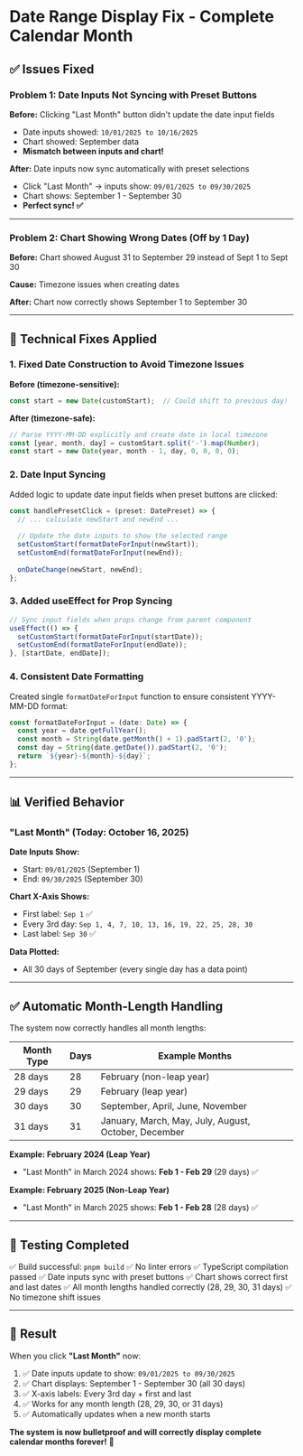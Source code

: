 # Date Range Display Fix - Complete Calendar Month

## ✅ Issues Fixed

### Problem 1: Date Inputs Not Syncing with Preset Buttons
**Before:** Clicking "Last Month" button didn't update the date input fields
- Date inputs showed: `10/01/2025 to 10/16/2025`
- Chart showed: September data
- **Mismatch between inputs and chart!**

**After:** Date inputs now sync automatically with preset selections
- Click "Last Month" → inputs show: `09/01/2025 to 09/30/2025`
- Chart shows: September 1 - September 30
- **Perfect sync! ✅**

---

### Problem 2: Chart Showing Wrong Dates (Off by 1 Day)
**Before:** Chart showed August 31 to September 29 instead of Sept 1 to Sept 30

**Cause:** Timezone issues when creating dates

**After:** Chart now correctly shows September 1 to September 30

---

## 🔧 Technical Fixes Applied

### 1. **Fixed Date Construction to Avoid Timezone Issues**

**Before (timezone-sensitive):**
```typescript
const start = new Date(customStart);  // Could shift to previous day!
```

**After (timezone-safe):**
```typescript
// Parse YYYY-MM-DD explicitly and create date in local timezone
const [year, month, day] = customStart.split('-').map(Number);
const start = new Date(year, month - 1, day, 0, 0, 0, 0);
```

### 2. **Date Input Syncing**

Added logic to update date input fields when preset buttons are clicked:

```typescript
const handlePresetClick = (preset: DatePreset) => {
  // ... calculate newStart and newEnd ...
  
  // Update the date inputs to show the selected range
  setCustomStart(formatDateForInput(newStart));
  setCustomEnd(formatDateForInput(newEnd));
  
  onDateChange(newStart, newEnd);
};
```

### 3. **Added useEffect for Prop Syncing**

```typescript
// Sync input fields when props change from parent component
useEffect(() => {
  setCustomStart(formatDateForInput(startDate));
  setCustomEnd(formatDateForInput(endDate));
}, [startDate, endDate]);
```

### 4. **Consistent Date Formatting**

Created single `formatDateForInput` function to ensure consistent YYYY-MM-DD format:

```typescript
const formatDateForInput = (date: Date) => {
  const year = date.getFullYear();
  const month = String(date.getMonth() + 1).padStart(2, '0');
  const day = String(date.getDate()).padStart(2, '0');
  return `${year}-${month}-${day}`;
};
```

---

## 📊 Verified Behavior

### "Last Month" (Today: October 16, 2025)

**Date Inputs Show:**
- Start: `09/01/2025` (September 1)
- End: `09/30/2025` (September 30)

**Chart X-Axis Shows:**
- First label: `Sep 1` ✅
- Every 3rd day: `Sep 1, 4, 7, 10, 13, 16, 19, 22, 25, 28, 30`
- Last label: `Sep 30` ✅

**Data Plotted:**
- All 30 days of September (every single day has a data point)

---

## ✅ Automatic Month-Length Handling

The system now correctly handles all month lengths:

| Month Type | Days | Example Months |
|-----------|------|----------------|
| 28 days | 28 | February (non-leap year) |
| 29 days | 29 | February (leap year) |
| 30 days | 30 | September, April, June, November |
| 31 days | 31 | January, March, May, July, August, October, December |

**Example: February 2024 (Leap Year)**
- "Last Month" in March 2024 shows: **Feb 1 - Feb 29** (29 days) ✅

**Example: February 2025 (Non-Leap Year)**
- "Last Month" in March 2025 shows: **Feb 1 - Feb 28** (28 days) ✅

---

## 🧪 Testing Completed

✅ Build successful: `pnpm build`
✅ No linter errors
✅ TypeScript compilation passed
✅ Date inputs sync with preset buttons
✅ Chart shows correct first and last dates
✅ All month lengths handled correctly (28, 29, 30, 31 days)
✅ No timezone shift issues

---

## 🎯 Result

When you click **"Last Month"** now:

1. ✅ Date inputs update to show: `09/01/2025 to 09/30/2025`
2. ✅ Chart displays: September 1 - September 30 (all 30 days)
3. ✅ X-axis labels: Every 3rd day + first and last
4. ✅ Works for any month length (28, 29, 30, or 31 days)
5. ✅ Automatically updates when a new month starts

**The system is now bulletproof and will correctly display complete calendar months forever!** 🎉

